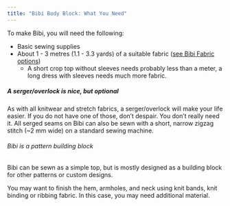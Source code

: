 ```yaml
---
title: "Bibi Body Block: What You Need"
---
```


To make Bibi, you will need the following:

- Basic sewing supplies
- About 1 - 3 metres (1.1 - 3.3 yards) of a suitable fabric ([see Bibi Fabric options](/docs/designs/bibi/fabric/))
  - A short crop top without sleeves needs probably less than a meter, a long dress with sleeves needs much more fabric.

<Note>

##### A serger/overlock is nice, but optional

As with all knitwear and stretch fabrics, a serger/overlock will make your life easier.
If you do not have one of those, don’t despair. You don’t really need it. All serged seams on Bibi can also be sewn with a short, narrow zigzag stitch (~2 mm wide) on a standard sewing machine.

</Note>

<Note>

###### Bibi is a pattern building block

Bibi can be sewn as a simple top, but is mostly designed as a building block for other patterns or custom designs.

You may want to finish the hem, armholes, and neck using knit bands, knit binding or ribbing fabric. In this case, you may need additional material. 

</Note>

